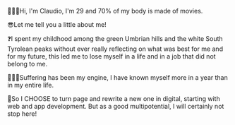 🙋🏻‍♂️Hi, I'm Claudio, I'm 29 and 70% of my body is made of movies.

😎Let me tell you a little about me!

❓I spent my childhood among the green Umbrian hills and the white South Tyrolean peaks
  without ever really reflecting on what was best for me and for my future,
  this led me to lose myself in a life and in a job that did not belong to me.

🧘🏻‍♂️Suffering has been my engine, I have known myself more in a year than in my entire life.

🌈So I CHOOSE to turn page and rewrite a new one in digital, starting with web and app development.
  But as a good multipotential, I will certainly not stop here!
